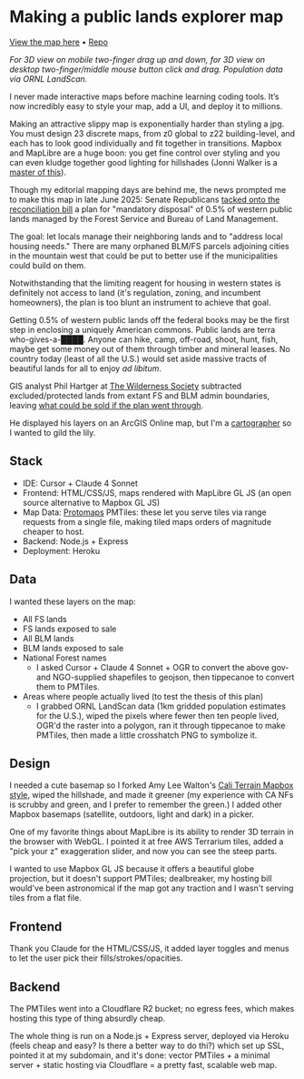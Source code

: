# Making a public lands explorer map

[View the map here](https://publiclands.evanapplegate.com) • [Repo](https://github.com/evanapplegate/fed_lands_selloff)

_For 3D view on mobile two-finger drag up and down, for 3D view on desktop two-finger/middle mouse button click and drag. Population data via ORNL LandScan._

I never made interactive maps before machine learning coding tools. It’s now incredibly easy to style your map, add a UI, and deploy it to millions.

Making an attractive slippy map is exponentially harder than styling a jpg. You must design 23 discrete maps, from z0 global to z22 building-level, and each has to look good individually and fit together in transitions. Mapbox and MapLibre are a huge boon: you get fine control over styling and you can even kludge together good lighting for hillshades (Jonni Walker is a [master of this](https://api.mapbox.com/styles/v1/jonniwalker/cm73c1jsw003u01r3b89be4ez.html?title=view&access_token=pk.eyJ1Ijoiam9ubml3YWxrZXIiLCJhIjoiY2loeG82cWplMDA4N3cxa3MzZXU2N2JpYSJ9.H6vPKI0UKLv733mSCXh2Lw&zoomwheel=true&fresh=true#10.87/38.5654/-109.2833/51.8/58)).

Though my editorial mapping days are behind me, the news prompted me to make this map in late June 2025: Senate Republicans [tacked onto the reconciliation bill](https://www.energy.senate.gov/services/files/DF7B7FBE-9866-4B69-8ACA-C661A4F18096) a plan for "mandatory disposal" of 0.5% of western public lands managed by the Forest Service and Bureau of Land Management. 

The goal: let locals manage their neighboring lands and to "address local housing needs." There are many orphaned BLM/FS parcels adjoining cities in the mountain west that could be put to better use if the municipalities could build on them.

Notwithstanding that the limiting reagent for housing in western states is definitely not access to land (it's regulation, zoning, and incumbent homeowners), the plan is too blunt an instrument to achieve that goal. 

Getting 0.5% of western public lands off the federal books may be the first step in enclosing a uniquely American commons. Public lands are terra who-gives-a-████. Anyone can hike, camp, off-road, shoot, hunt, fish, maybe get some money out of them through timber and mineral leases. No country today (least of all the U.S.) would set aside massive tracts of beautiful lands for all to enjoy *ad libitum*.

GIS analyst Phil Hartger at [The Wilderness Society](https://www.wilderness.org/articles/media-resources/250-million-acres-public-lands-eligible-sale-senr-bill) subtracted excluded/protected lands from extant FS and BLM admin boundaries, leaving [what could be sold if the plan went through](https://www.dropbox.com/scl/fo/smwyjbbwr9ie5qg3dtuzd/AP10gfeav1spzd-mPAL-k1E?rlkey=q055x4j4kxf29giajlmw11m93&e=1&dl=0). 

He displayed his layers on an ArcGIS Online map, but I'm a [cartographer](https://evanapplegate.com) so I wanted to gild the lily.

## Stack
- IDE: Cursor + Claude 4 Sonnet
- Frontend: HTML/CSS/JS, maps rendered with MapLibre GL JS (an open source alternative to Mapbox GL JS) 
- Map Data: [Protomaps](https://protomaps.com/) PMTiles: these let you serve tiles via range requests from a single file, making tiled maps orders of magnitude cheaper to host.  
- Backend: Node.js + Express
- Deployment: Heroku  

## Data
I wanted these layers on the map:
- All FS lands
- FS lands exposed to sale
- All BLM lands
- BLM lands exposed to sale
- National Forest names
    - I asked Cursor + Claude 4 Sonnet + OGR to convert the above gov- and NGO-supplied shapefiles to geojson, then tippecanoe to convert them to PMTiles.
- Areas where people actually lived (to test the thesis of this plan)
    - I grabbed ORNL LandScan data (1km gridded population estimates for the U.S.), wiped the pixels where fewer then ten people lived, OGR'd the raster into a polygon, ran it through tippecanoe to make PMTiles, then made a little crosshatch PNG to symbolize it.

## Design
I needed a cute basemap so I forked Amy Lee Walton's [Cali Terrain Mapbox style](https://blog.mapbox.com/mapbox-cali-terrain-style-bea8cd410523), wiped the hillshade, and made it greener (my experience with CA NFs is scrubby and green, and I prefer to remember the green.) I added other Mapbox basemaps (satellite, outdoors, light and dark) in a picker.

One of my favorite things about MapLibre is its ability to render 3D terrain in the browser with WebGL. I pointed it at free AWS Terrarium tiles, added a "pick your z" exaggeration slider, and now you can see the steep parts.

I wanted to use Mapbox GL JS because it offers a beautiful globe projection, but it doesn't support PMTiles; dealbreaker, my hosting bill would've been astronomical if the map got any traction and I wasn't serving tiles from a flat file.

## Frontend
Thank you Claude for the HTML/CSS/JS, it added layer toggles and menus to let the user pick their fills/strokes/opacities.

## Backend
The PMTiles went into a Cloudflare R2 bucket; no egress fees, which makes hosting this type of thing absurdly cheap.

The whole thing is run on a Node.js + Express server, deployed via Heroku (feels cheap and easy? Is there a better way to do thi?) which set up SSL, pointed it at my subdomain, and it's done: vector PMTiles + a minimal server + static hosting via Cloudflare = a pretty fast, scalable web map.